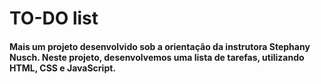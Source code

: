 # TO-DO list 

#### Mais um projeto desenvolvido sob a orientação da instrutora Stephany Nusch. Neste projeto, desenvolvemos uma lista de tarefas, utilizando HTML, CSS e JavaScript.